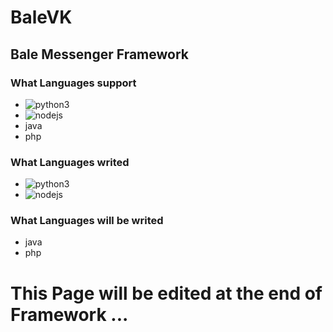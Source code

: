 # BaleVK
## Bale Messenger Framework
### What Languages support
+ ![python3](https://github.com/Rubier-Project/BaleVK/tree/main/python)
+ ![nodejs](https://github.com/Rubier-Project/BaleVK/tree/main/nodejs)
+ java
+ php

### What Languages writed
+ ![python3](https://github.com/Rubier-Project/BaleVK/tree/main/python)
+ ![nodejs](https://github.com/Rubier-Project/BaleVK/tree/main/nodejs)

### What Languages will be writed
+ java
+ php

# This Page will be edited at the end of Framework ...
